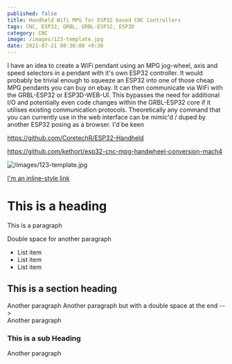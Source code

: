 ```yaml
---
published: false
title: Handheld Wifi MPG for ESP32 based CNC Controllers
tags: CNC, ESP32, GRBL, GRBL-ESP32, ESP3D
category: CNC
image: /images/123-template.jpg
date: 2021-07-21 08:30:00 +9:30
---
```


I have an idea to create a WiFi pendant using an MPG jog-wheel, axis and speed selectors in a pendant with it's own ESP32 controller. It would probably be trivial enough to squeeze an ESP32 into one of those cheap MPG pendants you can buy on ebay. It can then communicate via WiFi with the GRBL-ESP32 or ESP3D-WEB-UI. This bypasses the need for additional I/O and potentially even code changes within the GRBL-ESP32 core if it utilises existing communication protocols. Theoretically any command that you can currently use in the web interface can be mimic'd / duped by another ESP32 posing as a browser. I'd be keen


https://github.com/CoretechR/ESP32-Handheld

https://github.com/kethort/esp32-cnc-mpg-handwheel-conversion-mach4



![/images/123-template.jpg](/images/123-template.jpg)

[I'm an inline-style link](https://www.google.com)

# This is a heading

This is a paragraph

Double space for another paragraph

- List item
- List item
- List item

## This is a section heading

Another paragraph
Another paragraph but with a double space at the end -->  
Another paragraph  

### This is a sub Heading

Another paragraph